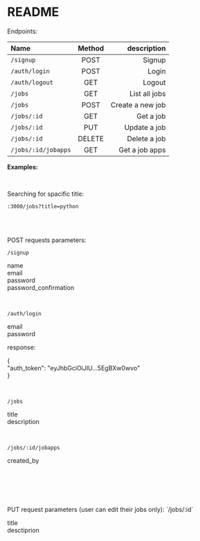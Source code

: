 # README

Endpoints: 

| Name | Method | description |
| :---         |     :---:      |          ---: |
| `/signup`   | POST    | Signup    |
| `/auth/login`     | POST       | Login      |
| `/auth/logout`     | GET       | Logout      |
| `/jobs`     | GET       | List all jobs      |
| `/jobs`     | POST       | Create a new job      |
| `/jobs/:id`     | GET       | Get a job      |
| `/jobs/:id`     | PUT       | Update a job      |
| `/jobs/:id`     | DELETE       | Delete a job      |
| `/jobs/:id/jobapps`     | GET       | Get a job apps      |



<b>Examples:</b>

<br>

<p>
	<summary>Searching for spacific title:</summary>
<p>
	
`:3000/jobs?title=python`
	
</p>
</p>
<br>
<br>
<p>
POST requests parameters:
</p>
<p>
	
`/signup`

<p>
name
<br>
email
<br>
password
<br>
password_confirmation

</p>

</p>
<br>
<p>

`/auth/login`

<p>
email
<br>
password
<br>
</p>

response:

{
<br>
"auth_token": "eyJhbGciOiJIU...5EgBXw0wvo"
<br>
}
</p>
<br>
<p>

`/jobs`

<p>
title
<br>
description
<br>
</p>

</p>
<br>
<p>

`/jobs/:id/jobapps`

<p>
	created_by
</p>
</p>
	
<br>
<p>
<br>
<br>
<br>
PUT request parameters (user can edit their jobs only):
`/jobs/:id` 
<p>
title
<br>
desctiprion
</p>
</p>
